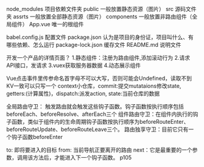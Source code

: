node_modules  项目依赖文件夹
public        一般放置静态资源（图片）
src           源码文件夹
    assrts       一般放置全部静态资源（图片）
    components   一般放置非路由组件（全局组件）
    App.vue      唯一的根组件   
      
babel.config.js  配置文件
package.json     认为是项目的身份证，项目叫什么、有哪些依赖、怎么运行
package-lock.json  缓存文件
README.md         说明文件

开发一个产品的详情页面？
1.静态组件：注册为路由组件,添加滚动行为
2.请求API接口，发请求
3.vuex获取服务器数据
4.动态展示组件


Vue点击事件里传参命名首字母不可以大写，否则可能会Undefined，读取不到
KV一致可以只写一个
context小仓库，commit:提交mutataions修改state, getters:(计算属性)，dispatch:派发action, state:当前仓库的数据

全局路由守卫： 触发路由就会触发这些钩子函数。钩子函数按执行顺序包括beforeEach、beforeResolve、afterEach三个
组件路由守卫：在组件内执行的钩子函数，类似于组件内的生命周期钩子函数按执行顺序为beforeRouteEnter、beforeRouteUpdate、beforeRouteLeave三个。
路由独享守卫：目前它只有一个钩子函数beforeEnter

to: 即将要进入的目标   from: 当前导航正要离开的路由   next：它是最重要的一个参数，调用该方法后，才能进入下一个钩子函数。
p105
